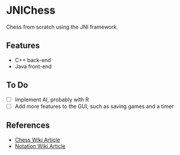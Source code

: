 # JNIChess
Chess from scratch using the JNI framework.

## Features
- C++ back-end
- Java front-end

## To Do
- [ ] Implement AI, probably with R
- [ ] Add more features to the GUI, such as saving games and a timer

## References
- [Chess Wiki Article](https://en.wikipedia.org/wiki/Chess)
- [Notation Wiki Article](https://en.wikipedia.org/wiki/Algebraic_notation_(chess))

